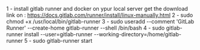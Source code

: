 1 - install gitlab runner and docker on ypur local server get the download link on : https://docs.gitlab.com/runner/install/linux-manually.html
2 - sudo chmod +x /usr/local/bin/gitlab-runner
3 - sudo useradd --comment 'GitLab Runner' --create-home gitlab-runner --shell /bin/bash
4 - sudo gitlab-runner install --user=gitlab-runner --working-directory=/home/gitlab-runner 
5 - sudo gitlab-runner start
